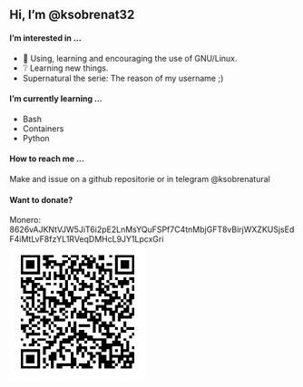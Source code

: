 ## Hi, I’m @ksobrenat32

#### I’m interested in ...

- :penguin: Using, learning and encouraging the use of GNU/Linux.
- :grey_question: Learning new things.
- Supernatural the serie: The reason of my username ;)

#### I’m currently learning ...

- Bash
- Containers
- Python

#### How to reach me ...

Make and issue on a github repositorie or in telegram @ksobrenatural

#### Want to donate?

Monero:
8626vAJKNtVJW5JiT6i2pE2LnMsYQuFSPf7C4tnMbjGFT8vBirjWXZKUSjsEdF4iMtLvF8fzYL1RVeqDMHcL9JY1LpcxGri
![monero](github.png)
<!---

Hoping to learn something new ;)

--->
